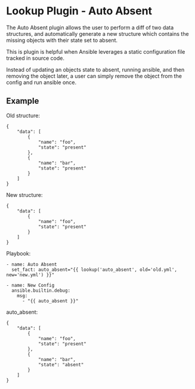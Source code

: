 # Lookup Plugin - Auto Absent
 
The Auto Absent plugin allows the user to perform a diff of two data structures, and automatically generate a new structure which contains the missing objects with their state set to absent.  

This is plugin is helpful when Ansible leverages a static configuration file tracked in source code.  

Instead of updating an objects state to absent, running ansible, and then removing the object later, a user can simply remove the object from the config and run ansible once.

## Example

Old structure:

```
{
    "data": [
        {
            "name": "foo",
            "state": "present"
        },
        {
            "name": "bar",
            "state": "present"
        }
    ]
}
```

New structure:

```
{
    "data": [
        {
            "name": "foo",
            "state": "present"
        }
    ]
}
```

Playbook:

```
- name: Auto Absent
  set_fact: auto_absent="{{ lookup('auto_absent', old='old.yml', new='new.yml') }}"

- name: New Config
  ansible.builtin.debug:
    msg: 
      - "{{ auto_absent }}"
```

auto_absent:

```
{
    "data": [
        {
            "name": "foo",
            "state": "present"
        },
        {
            "name": "bar",
            "state": "absent"
        }
    ]
}
```